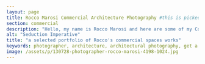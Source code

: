 ```yaml
---
layout: page
title: Rocco Marosi Commercial Architecture Photography #this is picked up by Jekyll SEO tag
section: commercial
description: "Hello, my name is Rocco Marosi and here are some of my Commercial Architecture Photography works"
alt: "Seduction Imperative"
title: "a selected portfolio of Rocco's commercial spaces works"
keywords: photographer, architecture, architectural photography, get a quote, specialized, professional photographer, skilled, images, villa, resort, mall, public spaces, available, commercial
image: /assets/p/130728-photographer-rocco-marosi-4198-1024.jpg
---
```

